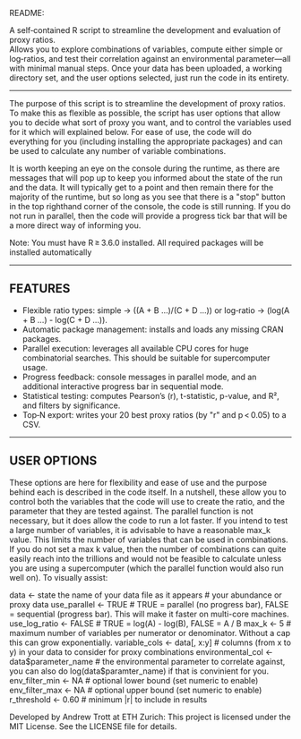 README:

A self‑contained R script to streamline the development and evaluation of proxy ratios.  
Allows you to explore combinations of variables, compute either simple or log‑ratios, and test their correlation against an environmental parameter—all with minimal manual steps.
Once your data has been uploaded, a working directory set, and the user options selected, just run the code in its entirety.

--------------------------------------------

The purpose of this script is to streamline the development of proxy ratios. To make this as flexible as possible, the script has user options that allow you to decide what sort of proxy you want, and to control the variables used for it which will explained below. For ease of use, the code will do everything for you (including installing the appropriate packages) and can be used to calculate any number of variable combinations.

It is worth keeping an eye on the console during the runtime, as there are messages that will pop up to keep you informed about the state of the run and the data. It will typically get to a point and then remain there for the majority of the runtime, but so long as you see that there is a "stop" button in the top righthand corner of the console, the code is still running. If you do not run in parallel, then the code will provide a progress tick bar that will be a more direct way of informing you.

Note: You must have R ≥ 3.6.0 installed. All required packages will be installed automatically

--------------------------------------------
FEATURES
--------------------------------------------

- Flexible ratio types: simple -> ((A + B …)/(C + D …)) or log‑ratio -> (log(A + B …) - log(C + D …)).  
- Automatic package management: installs and loads any missing CRAN packages.  
- Parallel execution: leverages all available CPU cores for huge combinatorial searches. This should be suitable for supercomputer usage.  
- Progress feedback: console messages in parallel mode, and an additional interactive progress bar in sequential mode.  
- Statistical testing: computes Pearson’s (r), t-statistic, p-value, and R², and filters by significance.  
- Top‑N export: writes your 20 best proxy ratios (by "r" and p < 0.05) to a CSV.

--------------------------------------------
USER OPTIONS
--------------------------------------------

These options are here for flexibility and ease of use and the purpose behind each is described in the code itself. In a nutshell, these allow you to control both the variables that the code will use to create the ratio, and the parameter that they are tested against. The parallel function is not necessary, but it does allow the code to run a lot faster. If you intend to test a large number of variables, it is advisable to have a reasonable max_k value. This limits the number of variables that can be used in combinations. If you do not set a max k value, then the number of combinations can quite easily reach into the trillions and would not be feasible to calculate unless you are using a supercomputer (which the parallel function would also run well on). To visually assist:


data  <-  state the name of your data file as it appears  # your abundance or proxy data
use_parallel   <- TRUE     # TRUE = parallel (no progress bar), FALSE = sequential (progress bar). This will make it faster on multi-core machines.
use_log_ratio  <- FALSE    # TRUE = log(A) - log(B), FALSE = A / B
max_k          <- 5        # maximum number of variables per numerator or denominator. Without a cap this can grow exponentially.
variable_cols  <- data[, x:y]   # columns (from x to y) in your data to consider for proxy combinations
environmental_col <- data$parameter_name  # the environmental parameter to correlate against, you can also do log(data$paramter_name) if that is convinient for you.
env_filter_min <- NA       # optional lower bound (set numeric to enable)
env_filter_max <- NA       # optional upper bound (set numeric to enable)
r_threshold    <- 0.60     # minimum |r| to include in results


Developed by Andrew Trott at ETH Zurich:
This project is licensed under the MIT License. See the LICENSE file for details.

